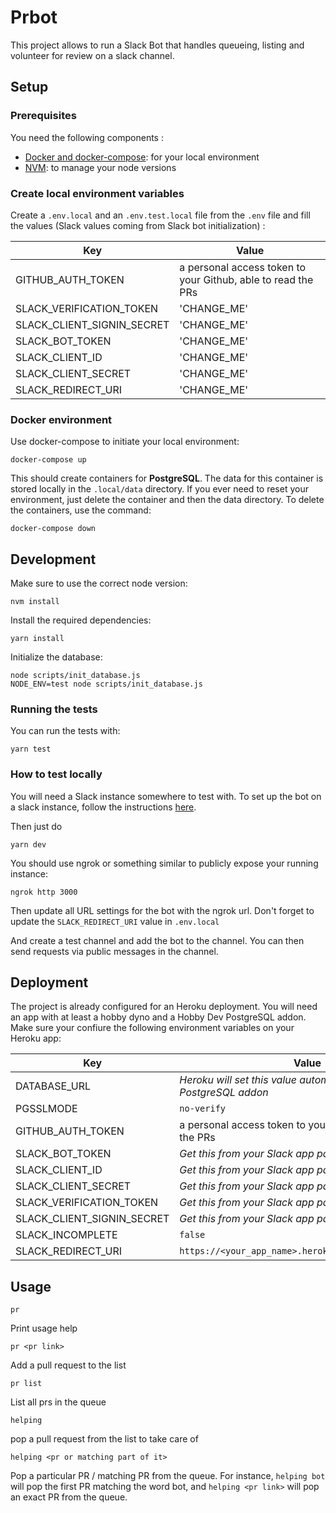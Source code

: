 # Prbot

This project allows to run a Slack Bot that handles queueing, listing and volunteer 
for review on a slack channel. 

## Setup

### Prerequisites

You need the following components :

- [Docker and docker-compose](https://docs.docker.com/get-docker): for your local environment
- [NVM](https://github.com/nvm-sh/nvm#installing-and-updating): to manage your node versions

### Create local environment variables

Create a `.env.local` and an `.env.test.local` file from the `.env` file and fill the values (Slack values coming
from Slack bot initialization) :

| Key | Value |
|-----|------------|
| GITHUB_AUTH_TOKEN | a personal access token to your Github, able to read the PRs |
| SLACK_VERIFICATION_TOKEN | 'CHANGE_ME'
| SLACK_CLIENT_SIGNIN_SECRET | 'CHANGE_ME'
| SLACK_BOT_TOKEN | 'CHANGE_ME'
| SLACK_CLIENT_ID | 'CHANGE_ME'
| SLACK_CLIENT_SECRET | 'CHANGE_ME'
| SLACK_REDIRECT_URI | 'CHANGE_ME'

### Docker environment

Use docker-compose to initiate your local environment:

```
docker-compose up
```

This should create containers for **PostgreSQL**. The data for this container is stored locally
in the `.local/data` directory. If you ever need to reset your environment, just delete the container and then the data
directory. To delete the containers, use the command:

```
docker-compose down
```

## Development

Make sure to use the correct node version:

```
nvm install
```

Install the required dependencies:

```
yarn install
```

Initialize the database:

```
node scripts/init_database.js
NODE_ENV=test node scripts/init_database.js
```

### Running the tests

You can run the tests with:

```
yarn test
```

### How to test locally

You will need a Slack instance somewhere to test with. To set up the bot on
a slack instance, follow the instructions [here](https://botkit.ai/docs/v4/provisioning/slack-events-api.html).

Then just do
 ```
 yarn dev
 ```

You should use ngrok or something similar to publicly expose your running instance:
```
ngrok http 3000
```

Then update all URL settings for the bot with the ngrok url.
Don't forget to update the `SLACK_REDIRECT_URI` value in `.env.local`


And create a test channel and add the bot to the channel.
You can then send requests via public messages in the channel.

## Deployment

The project is already configured for an Heroku deployment. You will need an app
with at least a hobby dyno and a Hobby Dev PostgreSQL addon. Make sure your confiure
the following environment variables on your Heroku app:

| Key | Value |
|-----|------------|
| DATABASE_URL |  _Heroku will set this value automatically when adding PostgreSQL addon_ |
| PGSSLMODE | `no-verify` |
| GITHUB_AUTH_TOKEN | a personal access token to your Github, able to read the PRs |
| SLACK_BOT_TOKEN | _Get this from your Slack app page_
| SLACK_CLIENT_ID | _Get this from your Slack app page_
| SLACK_CLIENT_SECRET | _Get this from your Slack app page_
| SLACK_VERIFICATION_TOKEN | _Get this from your Slack app page_
| SLACK_CLIENT_SIGNIN_SECRET | _Get this from your Slack app page_
| SLACK_INCOMPLETE | `false`
| SLACK_REDIRECT_URI | `https://<your_app_name>.herokuapp.com/app/messages`

## Usage

```
pr
```
Print usage help

```
pr <pr link>
```
Add a pull request to the list

```
pr list
```
List all prs in the queue

```
helping
```
pop a pull request from the list to take care of

```
helping <pr or matching part of it>
```
Pop a particular PR / matching PR from the queue.
For instance, `helping bot` will pop the first PR matching the word bot, and
`helping <pr link>` will pop an exact PR from the queue.
